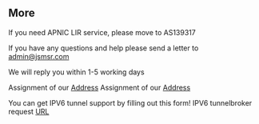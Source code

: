 ## More

If you need APNIC LIR service, please move to AS139317


If you have any questions and help please send a letter to [admin@jsmsr.com](mailto:admin@jsmsr.com)

We will reply you within 1-5 working days

Assignment of our [Address](https://docs.google.com/spreadsheets/u/0/d/1HfKHDhjWjBOkK28L1klU8EViNjf-0-G0oSaknUNHdic/htmlview)
Assignment of our [Address](https://docs.google.com/spreadsheets/u/0/d/1eOgWb9gLoAvIrmhPKp4NOo6mLrm0yrNI5df2LQfmpE4/htmlview)


You can get IPV6 tunnel support by filling out this form! IPV6 tunnelbroker request [URL](https://forms.gle/sFqpNTaWgsFxX7jk6)

